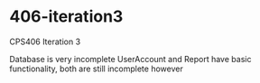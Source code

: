 # 406-iteration3
CPS406 Iteration 3

Database is very incomplete
UserAccount and Report have basic functionality, both are still incomplete however

